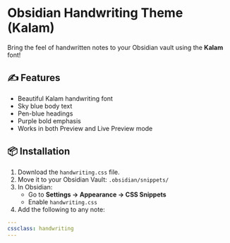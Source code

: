 # Obsidian Handwriting Theme (Kalam)

Bring the feel of handwritten notes to your Obsidian vault using the **Kalam** font!

## ✍️ Features
- Beautiful Kalam handwriting font
- Sky blue body text
- Pen-blue headings
- Purple bold emphasis
- Works in both Preview and Live Preview mode

## 📦 Installation

1. Download the `handwriting.css` file.
2. Move it to your Obsidian Vault: `.obsidian/snippets/`
3. In Obsidian:
   - Go to **Settings → Appearance → CSS Snippets**
   - Enable `handwriting.css`
4. Add the following to any note:

```yaml
---
cssclass: handwriting
---
